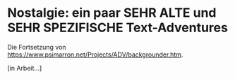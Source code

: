 # Nostalgie: ein paar SEHR ALTE und SEHR SPEZIFISCHE Text-Adventures

Die Fortsetzung von https://www.psimarron.net/Projects/ADV/backgrounder.htm.

[in Arbeit...]
